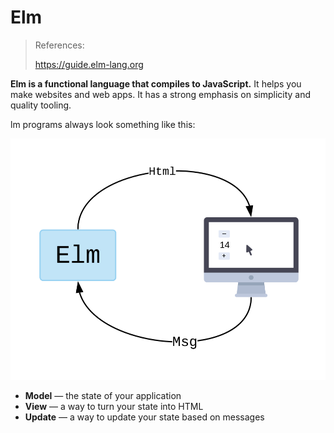 # Elm

> References:
>
> https://guide.elm-lang.org

**Elm is a functional language that compiles to JavaScript.** It helps you make websites and web apps. It has a strong emphasis on simplicity and quality tooling.

lm programs always look something like this:

![Diagram of The Elm Architecture](.elm-images/buttons.svg)

- **Model** — the state of your application
- **View** — a way to turn your state into HTML
- **Update** — a way to update your state based on messages

